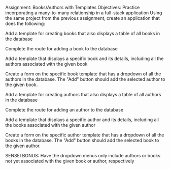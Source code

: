 Assignment: Books/Authors with Templates
Objectives:
Practice incorporating a many-to-many relationship in a full-stack application
Using the same project from the previous assignment, create an application that does the following:



Add a template for creating books that also displays a table of all books in the database

Complete the route for adding a book to the database

Add a template that displays a specific book and its details, including all the authors associated with the given book

Create a form on the specific book template that has a dropdown of all the authors in the database. The "Add" button should add the selected author to the given book.

Add a template for creating authors that also displays a table of all authors in the database

Complete the route for adding an author to the database

Add a template that displays a specific author and its details, including all the books associated with the given author

Create a form on the specific author template that has a dropdown of all the books in the database. The "Add" button should add the selected book to the given author.

SENSEI BONUS: Have the dropdown menus only include authors or books not yet associated with the given book or author, respectively